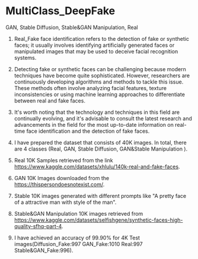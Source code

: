 # MultiClass_DeepFake
GAN, Stable Diffusion, Stable&amp;GAN Manipulation, Real

1. Real_Fake face identification refers to the detection of fake or synthetic faces; it usually involves identifying artificially generated faces or manipulated images that may be used to deceive facial recognition systems.

2. Detecting fake or synthetic faces can be challenging because modern techniques have become quite sophisticated. However, researchers are continuously developing algorithms and methods to tackle this issue. These methods often involve analyzing facial features, texture inconsistencies or using machine learning approaches to differentiate between real and fake faces.

3. It's worth noting that the technology and techniques in this field are continually evolving, and it's advisable to consult the latest research and advancements in the field for the most up-to-date information on real-time face identification and the detection of fake faces.

4. I have prepared the dataset that consists of 40K images. In total, there are 4 classes (Real, GAN, Stable Diffusion, GAN&amp;Stable Manipulation ).

5. Real 10K Samples retrieved from the link https://www.kaggle.com/datasets/xhlulu/140k-real-and-fake-faces.

6. GAN 10K Images downloaded from the https://thispersondoesnotexist.com/.

7. Stable 10K images generated with different prompts like "A pretty face of a attractive man with style of the man". 

8. Stable&amp;GAN Manipulation 10K images retrieved from https://www.kaggle.com/datasets/selfishgene/synthetic-faces-high-quality-sfhq-part-4.

9. I have achieved an accuracy of 99.90% for 4K Test images(Diffusion_Fake:997 	GAN_Fake:1010 	Real:997 	Stable&GAN_Fake:996). 
